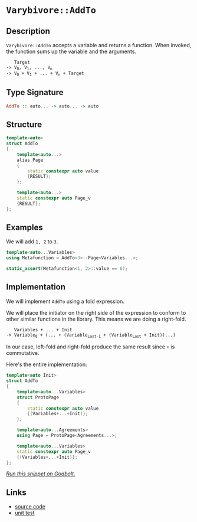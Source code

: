 <!-- Copyright 2024 Feng Mofan
SPDX-License-Identifier: Apache-2.0 -->

# `Varybivore::AddTo`

## Description

`Varybivore::AddTo` accepts a variable and returns a function. When invoked, the function sums up the variable and the arguments.

<pre><code>   Target
-> V<sub>0</sub>, V<sub>1</sub>, ..., V<sub>n</sub>
-> V<sub>0</sub> + V<sub>1</sub> + ... + V<sub>n</sub> + Target</code></pre>

## Type Signature

```Haskell
AddTo :: auto... -> auto... -> auto
```

## Structure

```C++
template<auto>
struct AddTo
{
    template<auto...>
    alias Page
    {
        static constexpr auto value
        {RESULT};
    };

    template<auto...>
    static constexpr auto Page_v
    {RESULT};
};
```

## Examples

We will add `1, 2` to `3`.

```C++
template<auto...Variables>
using Metafunction = AddTo<3>::Page<Variables...>;

static_assert(Metafunction<1, 2>::value == 6);
```

## Implementation

We will implement `AddTo` using a fold expression.

We will place the initiator on the right side of the expression to conform to other similar functions in the library.
This means we are doing a right-fold.

<pre><code>   Variables + ... + Init
-> Variable<sub>0</sub> + (... + (Variable<sub>Last-1</sub> + (Variable<sub>Last</sub> + Init))...)
</code></pre>

In our case, left-fold and right-fold produce the same result since `+` is commutative.

Here's the entire implementation:

```C++
template<auto Init>
struct AddTo
{
    template<auto...Variables>
    struct ProtoPage
    { 
        static constexpr auto value 
        {(Variables+...+Init)}; 
    };

    template<auto...Agreements>
    using Page = ProtoPage<Agreements...>;

    template<auto...Variables>
    static constexpr auto Page_v 
    {(Variables+...+Init)}; 
};
```

[*Run this snippet on Godbolt.*](https://godbolt.org/#z:OYLghAFBqd5QCxAYwPYBMCmBRdBLAF1QCcAaPECAMzwBtMA7AQwFtMQByARg9KtQYEAysib0QXACx8BBAKoBnTAAUAHpwAMvAFYTStJg1DIApACYAQuYukl9ZATwDKjdAGFUtAK4sGe1wAyeAyYAHI%2BAEaYxBIAHKQADqgKhE4MHt6%2BekkpjgJBIeEsUTFc8XaYDmlCBEzEBBk%2Bfly2mPZ5DDV1BAVhkdFxtrX1jVktCsM9wX3FA2UAlLaoXsTI7BwEmCwJBpsmAMxuTF5EANQAkgyEB9gmGgCCE8ReDqf36OgAKqh39yYA7FYHqcQadNttdpgDkcTqgAHQIgBqdTwTAi9AUN1%2BoNOTxeBFOymIqCIyiYwChwNBAIsp2xONBEyYjmQpzQDAmmFUCWIp2OZwAbmIvJg6VSGXTARBkcRUejMJjLAi4dZLoR5gCACIHWn0kFanW/PVgrY7ZlQw78%2BEI%2B7AYiYLaMAiY/a3cWnLwpIyE8mig6awnE0m%2B6G2%2B2OwQKZVY/ZAv7u8FmvaW2HKmVyjFY91MllsgSc7m8q0%2BikAfQFYvuOJp0pRaMzSoRqquBA1/21scrBtjRoeAHoAFRD4cjvu/QdDz7YISfYdj/sjxcD%2Bfx%2B6JyHQq1puvyl1u%2B6e4LAU4AWUwtSoXgYVQEdP2AfeXx%2Bh32NxAIDJFOh6frCujrsNB5fhzPBkFLJgFCUeoIDPC8rxvBhoRaU4zDfEAhW8P1739U4ADYNVjDhFloTgAFZeD8DgtFIVBODcaxrFxZZVj9Mx9h4UgCE0IjFgAaxAUizDhf4zEkWJYlIjQAE5BI0XDYn2fROEkXgWAkDQNFISjqNojheAUEBNK4qiiNIOBYBgRAQGWAgEhOchKDQbY6GiUJWHWVRYlwgBaXDJFOYBkFZKQ4TMXhMHwIhZXQPR%2BEEEQxHYKQZEERQVHUEzSF0FoAHdiCYBJOB4YiyIo7iaM4AB5E47IJVAqFOTyfL8gKgtOEKzFOCAPGc%2BheXMdj5l4YytEWCAkCchIXLICgIEm6aQGAKQzD4OhNmIAyIAicqImCOoAE8it4XbmGIfbKoibRKmMjinLYQRKoYWhDsyrAIi8YAjloWgDO4XgsBYQxgHEV68HtKoBQVcquUqE51g44JNhIzLaDwCJ8rOjwsHKghZTUv7SEh4gImSTBNS2IHUaMbjFioAxgAURE8EwHLKoSRgjpS4RRHEZK4vkJQ1HK7L9CBlAGMsfQ0YMyBFlQBIOl%2B7yJnQf1TEsawzB0onoqh2XWnaNIXAYdxPCafwTd6IoSmyZJUgEUZmkSO2Oit/pSgN67qkmR29AqBCunqN3Zg9pkRjNsYhm6YOba4RYFGYtYJBKjhyK08rdMarzfP8wLgskUKutwQgSDpNi4%2BGmnFgQTAmCwGIID4kBJH2OEpP2f5JA0SRRNwjTSNwqSlI4FTSDU9i4Vwrh5Kk2Jp9IyQuFI9vcPTzLdP0wzOJpszLPG6yavs2b5r6ty2E4OoWAFf5vKYNkDG9LgpLhLg4WoiKS%2Bi2LZAS3npH5tKQtMq6BWnlAqR0U5p20rwXS1VbInFOPVPkxAr43zvsgB%2Bx4n4vzfl1HqU0%2Bpl32GYIa28TJjQmqgXq0QHJzSoQQgYl9r7eQwUDJ%2BXBNI0FoOtTa21MonQOpzARZ0LpXQcJzO6TpHrPXKm9D6X0fqcwBpTdY1F8Dg0cJDX679VCw02JzRGbRyqo3RgdLGqjhp405kTEmShyaAyMFTUA5C%2BD00ZszVm7NKIcX5r/JK/9ZCAIytREBotqbqysJLExMtG40QVmkJWKs1YSwsFrGBOs8BYBifHNoXtnAQFcL7FogRpjWzmM7XIaQikVPtgwGO5T/YdEDg0COTtGne2jqU92fsfatJ6Z0wo3S45LBWEnYZyMoEZ04Mg1Bt975A3as/V%2BGgi6RVLgNCuZDRrV1rvXSgKdR7j2ft3f4y9/j/H2D3SQfkWjQIqnpWwW8RqmXMlZGytVaEn1cu5C%2BKCWosAUAKVkApsGQgmOFNZX8Wi%2BJ5v4rmQThYgEUmAwqf1IFlXXlVQ%2BdUGqX3%2BYC4FoLzQTDwfQ6aRD9ikOeRQlAZK%2BqfLpQMIFCQEjlifqWMFBBwJ/P/mtaIvCdp7TOkIoV51LrXQkVQ%2B6BBpEvTUZgd6n0xCKIJsoxxFjSDqK9lo6GujkBwwMYIIxKM0YY32uYnGViCY2NJvYymR4d503JO4lmbMOYExhYlCQATUqC2CToJFYTjApKlhEbJcTFacD7CrcWGtLBpJohkrJ8AcmG3yYUvpxTLZdJDrbSpDtM01Ndjm2OnsA69MyG03J5aBkzFLWHFplb%2BlBxLXMeOickrorXjpaZeL/IAqBacEFz9OWrM/kQzZ1Kdl1wGLE5GhyQBmGfvsfYpFJKLw0iu/48lu0wM4JvIyVdSD8UkP8UKpyuBSCkic9uXB/jD32BintDyp3DzCru%2B5ldyGLCJikZwkggA%3D%3D%3D)

## Links

- [source code](../../../../conceptrodon/varybivore/add_to.hpp)
- [unit test](../../../../tests/unit/metafunctions/varybivore/add_to.test.hpp)
